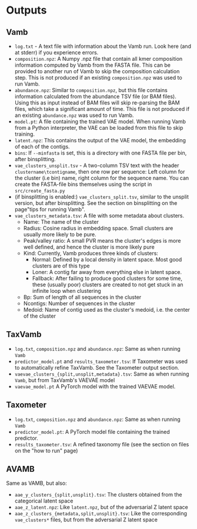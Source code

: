 # Outputs

## Vamb
- `log.txt` - A text file with information about the Vamb run. Look here (and at stderr) if you experience errors.
- `composition.npz`: A Numpy .npz file that contain all kmer composition information computed by Vamb from the FASTA file.
  This can be provided to another run of Vamb to skip the composition calculation step.
  This is not produced if an existing `composition.npz` was used to run Vamb.
- `abundance.npz`: Similar to `composition.npz`, but this file contains information calculated from the abundance TSV file (or BAM files).
  Using this as input instead of BAM files will skip re-parsing the BAM files, which take a significant amount of time.
  This file is not produced if an existing `abundance.npz` was used to run Vamb.
- `model.pt`: A file containing the trained VAE model. When running Vamb from a Python interpreter, the VAE can be loaded from this file to skip training.
- `latent.npz`: This contains the output of the VAE model, the embedding of each of the contigs.
- `bins`: If `--minfasta` is set, this is a directory with one FASTA file per bin, after binsplitting.
- `vae_clusters_unsplit.tsv` - A two-column TSV text with the header `clustername\tcontigname`, then one row per sequence:
  Left column for the cluster (i.e bin) name, right column for the sequence name.
  You can create the FASTA-file bins themselves using the script in `src/create_fasta.py`
- (if binsplitting is enabled:) `vae_clusters_split.tsv`, similar to the unsplit version, but after binsplitting.
  See the section on binsplitting on the page"tips for running Vamb".
- `vae_clusters_metadata.tsv`: A file with some metadata about clusters.
    - Name: The name of the cluster
    - Radius: Cosine radius in embedding space. Small clusters are usually more likely to be pure.
    - Peak/valley ratio: A small PVR means the cluster's edges is more well defined, and hence the cluster is more likely pure
    - Kind: Currently, Vamb produces three kinds of clusters:
        - Normal: Defined by a local density in latent space. Most good clusters are of this type
        - Loner: A contig far away from everything else in latent space.
        - Fallback: After failing to produce good clusters for some time, these (usually poor) clusters are created
          to not get stuck in an infinite loop when clustering
    - Bp: Sum of length of all sequences in the cluster
    - Ncontigs: Number of sequences in the cluster
    - Medoid: Name of contig used as the cluster's medoid, i.e. the center of the cluster

## TaxVamb
* `log.txt`, `composition.npz` and `abundance.npz`: Same as when running `Vamb`
* `predictor_model.pt` and `results_taxometer.tsv`: If Taxometer was used to automatically refine TaxVamb. See the Taxometer output section.
* `vaevae_clusters_{split,unsplit,metadata}.tsv`: Same as when running `Vamb`, but from TaxVamb's VAEVAE model
* `vaevae_model.pt` A PyTorch model with the trained VAEVAE model.

## Taxometer
* `log.txt`, `composition.npz` and `abundance.npz`: Same as when running `Vamb`
* `predictor_model.pt`: A PyTorch model file containing the trained predictor.
* `results_taxometer.tsv`: A refined taxonomy file (see the section on files on the "how to run" page)

## AVAMB
Same as VAMB, but also:
- `aae_y_clusters_{split,unsplit}.tsv`: The clusters obtained from the categorical latent space
- `aae_z_latent.npz`: Like `latent.npz`, but of the adversarial Z latent space
- `aae_z_clusters_{metadata,split,unsplit}.tsv`: Like the corresponding `vae_clusters*` files, but from the adversarial Z latent space


